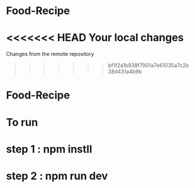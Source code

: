 ﻿# Food-Recipe

<<<<<<< HEAD
Your local changes
=======
Changes from the remote repository

> > > > > > > bf1f2a1b938f7901a7e61035a7c2b38d431a4b9b
# Food-Recipe
# To run
# step 1 : npm instll
# step 2 : npm run dev
